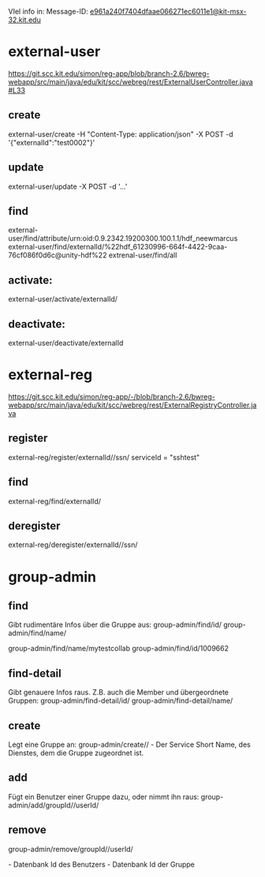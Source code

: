 VIel info in: Message-ID: <e961a240f7404dfaae066271ec6011e1@kit-msx-32.kit.edu>
# external-user
https://git.scc.kit.edu/simon/reg-app/blob/branch-2.6/bwreg-webapp/src/main/java/edu/kit/scc/webreg/rest/ExternalUserController.java#L33
## create

external-user/create -H "Content-Type: application/json"     -X POST -d '{"externalId":"test0002"}'    

## update

external-user/update -X POST -d '...'

## find

external-user/find/attribute/urn:oid:0.9.2342.19200300.100.1.1/hdf_neewmarcus
external-user/find/externalId/%22hdf_61230996-664f-4422-9caa-76cf086f0d6c@unity-hdf%22
extrenal-user/find/all

## activate:

external-user/activate/externalId/<externalId>

## deactivate:

external-user/deactivate/externalId<externalId>


# external-reg
https://git.scc.kit.edu/simon/reg-app/-/blob/branch-2.6/bwreg-webapp/src/main/java/edu/kit/scc/webreg/rest/ExternalRegistryController.java
## register

external-reg/register/externalId/<externalId>/ssn/<serviceId>
serviceId = "sshtest"

## find

external-reg/find/externalId/<externalId>


## deregister

external-reg/deregister/externalId/<externalId>/ssn/<serviceId>


# group-admin

## find

Gibt rudimentäre Infos über die Gruppe aus:
group-admin/find/id/<id>
group-admin/find/name/<name>

group-admin/find/name/mytestcollab
group-admin/find/id/1009662

## find-detail

Gibt genauere Infos raus. Z.B. auch die Member und übergeordnete Gruppen:
group-admin/find-detail/id/<id>
group-admin/find-detail/name/<name>

## create 

Legt eine Gruppe an:
group-admin/create/<ssn>/<name>
<ssn> - Der Service Short Name, des Dienstes, dem die Gruppe zugeordnet ist.

## add 

Fügt ein Benutzer einer Gruppe dazu, oder nimmt ihn raus:
group-admin/add/groupId/<groupId>/userId/<userId>

## remove 

group-admin/remove/groupId/<groupId>/userId/<userId>

<userId> - Datenbank Id des Benutzers
<groupId> - Datenbank Id der Gruppe

